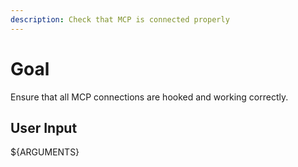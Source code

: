 ```yaml
---
description: Check that MCP is connected properly
---
```


# Goal
Ensure that all MCP connections are hooked and working correctly.

## User Input
${ARGUMENTS}
